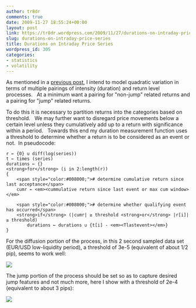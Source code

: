 ```yaml
---
author: tr8dr
comments: true
date: 2009-11-27 18:55:24+00:00
layout: post
link: https://tr8dr.wordpress.com/2009/11/27/durations-on-intraday-price-series/
slug: durations-on-intraday-price-series
title: Durations on Intraday Price Series
wordpress_id: 305
categories:
- statistics
- volatility
---
```


As mentioned in a [previous post](http://tr8dr.wordpress.com/2009/11/26/rethinking-variance/), I intend to model quadratic variation in terms of multiple pairings of intensity (duration) and return level processes.   At a minimum want a pairing for "non-jump" related returns and a pairing for "jump" related returns.

To do this it is necessary to partition returns into the categories based on threshold.   We may further want to disregard price movements below a certain level unless they cumulatively add up to a return with significance within a period.   Towards this end my duration measurement function uses a threshold to determine whether a return is to be considered as an event or not.  In pseudocode:

    
    r ← {0} ∪ diff(log(series))
    t ← times (series)
    durations ← {}
    <strong>for</strong> (i in 2:length(r))
    {
        <span style="color:#008000;"># determine cumulative return since last acceptance</span>
        cumr ← <em><cummulative return since last event or max cum window></em>
    
        <span style="color:#008000;"># determine whether qualifying event has occurred</span>
        <strong>if</strong> (|cumr| ≥ threshold <strong>or</strong> |r[i]| ≥ threshold)
            durations ← durations ∪ {t[i] - <em><Tlastevent></em>}
    }
    


For the diffusion portion of the process, in this 2 second sampled data set (EUR/USD low-liquidity period), a threshold of 3e-5 (equivalent of about 1/2 pip), seems to work well:

[![](http://tr8dr.files.wordpress.com/2009/11/picture-115.png)](http://tr8dr.files.wordpress.com/2009/11/picture-115.png)

The jump portion of the process should be set so as to capture desired jump features and not much more, here I show with a threshold of 2e-4 (equivalent to about 3 pips):

[![](http://tr8dr.files.wordpress.com/2009/11/picture-215.png)](http://tr8dr.files.wordpress.com/2009/11/picture-215.png)
